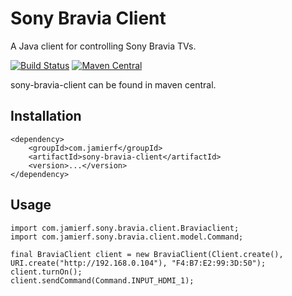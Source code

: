Sony Bravia Client
========

A Java client for controlling Sony Bravia TVs.

[![Build Status](https://api.travis-ci.org/reines/sony-bravia-client.png)](https://travis-ci.org/reines/sony-bravia-client)
[![Maven Central](https://maven-badges.herokuapp.com/maven-central/com.jamierf/sony-bravia-client/badge.png)](https://maven-badges.herokuapp.com/maven-central/com.jamierf/sony-bravia-client)

sony-bravia-client can be found in maven central.

## Installation

    <dependency>
        <groupId>com.jamierf</groupId>
        <artifactId>sony-bravia-client</artifactId>
        <version>...</version>
    </dependency>

## Usage

    import com.jamierf.sony.bravia.client.Braviaclient;
    import com.jamierf.sony.bravia.client.model.Command;

    final BraviaClient client = new BraviaClient(Client.create(), URI.create("http://192.168.0.104"), "F4:B7:E2:99:3D:50");
    client.turnOn();
    client.sendCommand(Command.INPUT_HDMI_1);
